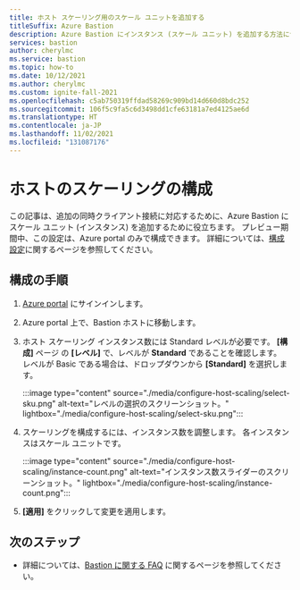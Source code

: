 ```yaml
---
title: ホスト スケーリング用のスケール ユニットを追加する
titleSuffix: Azure Bastion
description: Azure Bastion にインスタンス (スケール ユニット) を追加する方法について説明します。
services: bastion
author: cherylmc
ms.service: bastion
ms.topic: how-to
ms.date: 10/12/2021
ms.author: cherylmc
ms.custom: ignite-fall-2021
ms.openlocfilehash: c5ab750319ffdad58269c909bd14d660d8bdc252
ms.sourcegitcommit: 106f5c9fa5c6d3498dd1cfe63181a7ed4125ae6d
ms.translationtype: HT
ms.contentlocale: ja-JP
ms.lasthandoff: 11/02/2021
ms.locfileid: "131087176"
---
```

# <a name="configure-host-scaling"></a>ホストのスケーリングの構成

この記事は、追加の同時クライアント接続に対応するために、Azure Bastion にスケール ユニット (インスタンス) を追加するために役立ちます。 プレビュー期間中、この設定は、Azure portal のみで構成できます。 詳細については、[構成設定](configuration-settings.md#instance)に関するページを参照してください。

## <a name="configuration-steps"></a>構成の手順

1. [Azure portal](https://ms.portal.azure.com) にサインインします。
1. Azure portal 上で、Bastion ホストに移動します。
1. ホスト スケーリング インスタンス数には Standard レベルが必要です。 **[構成]** ページ の **[レベル]** で、レベルが **Standard** であることを確認します。 レベルが Basic である場合は、ドロップダウンから **[Standard]** を選択します。 

   :::image type="content" source="./media/configure-host-scaling/select-sku.png" alt-text="レベルの選択のスクリーンショット。" lightbox="./media/configure-host-scaling/select-sku.png":::
1. スケーリングを構成するには、インスタンス数を調整します。 各インスタンスはスケール ユニットです。

   :::image type="content" source="./media/configure-host-scaling/instance-count.png" alt-text="インスタンス数スライダーのスクリーンショット。" lightbox="./media/configure-host-scaling/instance-count.png":::
1. **[適用]** をクリックして変更を適用します。

## <a name="next-steps"></a>次のステップ

* 詳細については、[Bastion に関する FAQ](bastion-faq.md) に関するページを参照してください。
